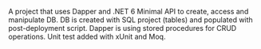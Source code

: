 A project that uses Dapper and .NET 6 Minimal API to create, access and manipulate DB.
DB is created with SQL project (tables) and populated with post-deployment script.
Dapper is using stored procedures for CRUD operations.
Unit test added with xUnit and Moq.
